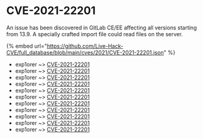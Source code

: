 # CVE-2021-22201

An issue has been discovered in GitLab CE/EE affecting all versions starting from 13.9. A specially crafted import file could read files on the server.

{% embed url="https://github.com/Live-Hack-CVE/full_database/blob/main/cves/2021/CVE-2021-22201.json" %}


* exp1orer ~> [CVE-2021-22201](https://www.alice-snow.ru/2021/database/cve-2021-22201/cve-2021-22201-exp1orer)
* exp1orer ~> [CVE-2021-22201](https://www.alice-snow.ru/2021/database/cve-2021-22201/cve-2021-22201-exp1orer)
* exp1orer ~> [CVE-2021-22201](https://www.alice-snow.ru/2021/database/cve-2021-22201/cve-2021-22201-exp1orer)
* exp1orer ~> [CVE-2021-22201](https://www.alice-snow.ru/2021/database/cve-2021-22201/cve-2021-22201-exp1orer)
* exp1orer ~> [CVE-2021-22201](https://www.alice-snow.ru/2021/database/cve-2021-22201/cve-2021-22201-exp1orer)
* exp1orer ~> [CVE-2021-22201](https://www.alice-snow.ru/2021/database/cve-2021-22201/cve-2021-22201-exp1orer)
* exp1orer ~> [CVE-2021-22201](https://www.alice-snow.ru/2021/database/cve-2021-22201/cve-2021-22201-exp1orer)
* exp1orer ~> [CVE-2021-22201](https://www.alice-snow.ru/2021/database/cve-2021-22201/cve-2021-22201-exp1orer)
* exp1orer ~> [CVE-2021-22201](https://www.alice-snow.ru/2021/database/cve-2021-22201/cve-2021-22201-exp1orer)
* exp1orer ~> [CVE-2021-22201](https://www.alice-snow.ru/2021/database/cve-2021-22201/cve-2021-22201-exp1orer)
* exp1orer ~> [CVE-2021-22201](https://www.alice-snow.ru/2021/database/cve-2021-22201/cve-2021-22201-exp1orer)
